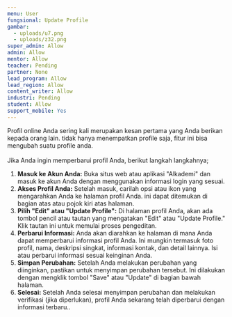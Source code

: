 ```yaml
---
menu: User
fungsional: Update Profile
gambar:
  - uploads/u7.png
  - uploads/z32.png
super_admin: Allow
admin: Allow
mentor: Allow
teacher: Pending
partner: None
lead_program: Allow
lead_region: Allow
content_writer: Allow
industri: Pending
student: Allow
support_mobile: Yes
---
```

Profil online Anda sering kali merupakan kesan pertama yang Anda berikan kepada orang lain.  tidak hanya menempatkan profile saja, fitur ini bisa mengubah suatu profile anda.\
\
Jika Anda ingin memperbarui profil Anda, berikut langkah langkahnya;

1. **Masuk ke Akun Anda:** Buka situs web atau aplikasi "Alkademi" dan masuk ke akun Anda dengan menggunakan informasi login yang sesuai.
2. **Akses Profil Anda:** Setelah masuk, carilah opsi atau ikon yang mengarahkan Anda ke halaman profil Anda. ini dapat ditemukan di bagian atas atau pojok kiri atas halaman.
3. **Pilih "Edit" atau "Update Profile":** Di halaman profil Anda, akan ada tombol pencil atau tautan yang mengatakan "Edit" atau "Update Profile." Klik tautan ini untuk memulai proses pengeditan.
4. **Perbarui Informasi:** Anda akan diarahkan ke halaman di mana Anda dapat memperbarui informasi profil Anda. Ini mungkin termasuk foto profil, nama, deskripsi singkat, informasi kontak, dan detail lainnya. Isi atau perbarui informasi sesuai keinginan Anda.
5. **Simpan Perubahan:** Setelah Anda melakukan perubahan yang diinginkan, pastikan untuk menyimpan perubahan tersebut. Ini dilakukan dengan mengklik tombol "Save" atau "Update" di bagian bawah halaman.
6. **Selesai:** Setelah Anda selesai menyimpan perubahan dan melakukan verifikasi (jika diperlukan), profil Anda sekarang telah diperbarui dengan informasi terbaru..